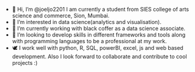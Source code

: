 - 👋 Hi, I’m @joeljo2201 I am currently a student from SIES college of arts science and commerce, Sion, Mumbai.
- 👀 I’m interested in data science(analytics and visualisation).
- 🌱 I’m currently working with black coffer as a data science associate.
- 💞️ I’m looking to develop skills in different frameworks and tools along with programming languages to be a professional at my work.
- 🕊️ I work well with python, R, SQL, powerBI, excel, js and web based development. Also I look forward to collaborate and contribute to cool projects :)



